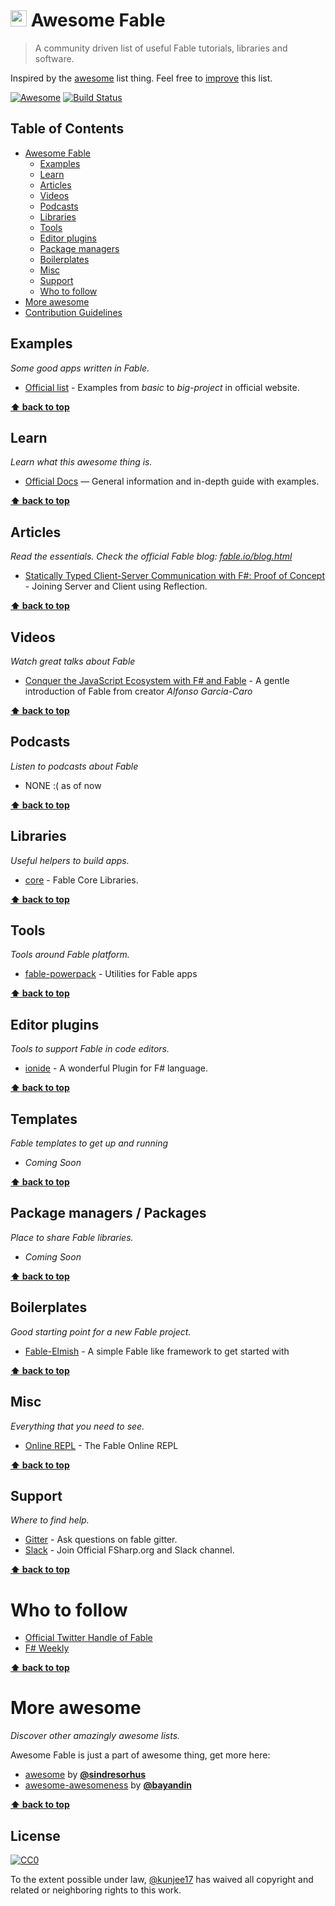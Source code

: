 # <img src="http://fsharp.org/img/logo/fsharp256.png" width="26"> Awesome Fable


> A community driven list of useful Fable tutorials, libraries and software.

Inspired by the [awesome](#more-awesome) list thing. Feel free to <a href="https://github.com/kunjee17/awesome-fable/blob/master/CONTRIBUTION.md" target="_blank">improve</a> this list.

[![Awesome](https://cdn.rawgit.com/sindresorhus/awesome/d7305f38d29fed78fa85652e3a63e154dd8e8829/media/badge.svg)](https://github.com/sindresorhus/awesome)
[![Build Status](https://travis-ci.org/kunjee17/awesome-fable.svg?branch=master)](https://travis-ci.org/kunjee17/awesome-fable)


## Table of Contents
- [Awesome Fable](#awesome-fable)
    - [Examples](#examples)
    - [Learn](#learn)
    - [Articles](#articles)
    - [Videos](#videos)
    - [Podcasts](#podcasts)
    - [Libraries](#libraries)
    - [Tools](#tools)
    - [Editor plugins](#editor-plugins)
    - [Package managers](#package-managers)
    - [Boilerplates](#boilerplates)
    - [Misc](#misc)
    - [Support](#support)
    - [Who to follow](#who-to-follow)
- [More awesome](#more-awesome)
- <a href="https://github.com/kunjee17/awesome-fable/blob/master/CONTRIBUTION.md" target="_blank">Contribution Guidelines</a>


## Examples

*Some good apps written in Fable.*

* [Official list](http://fable.io/samples.html) - Examples from _basic_ to _big-project_ in official website.

**[:arrow_up: back to top](#table-of-contents)**


## Learn

*Learn what this awesome thing is.*

* [Official Docs](http://fable.io/docs.html) — General information and in-depth guide with examples.

**[:arrow_up: back to top](#table-of-contents)**


## Articles

*Read the essentials. Check the official Fable blog: [fable.io/blog.html](http://fable.io/blog.html)*

* [Statically Typed Client-Server Communication with F#: Proof of Concept](https://medium.com/@zaid.naom/statically-typed-client-server-communication-with-f-proof-of-concept-7e52cff4a625#.upg5r1mah) - Joining Server and Client using Reflection.

**[:arrow_up: back to top](#table-of-contents)**


## Videos

*Watch great talks about Fable*

* [Conquer the JavaScript Ecosystem with F# and Fable](https://skillsmatter.com/skillscasts/9732-conquer-the-javascript-ecosystem-with-f-sharp-and-fable-audience-level-beginner) - A gentle introduction of Fable from creator _Alfonso Garcia-Caro_

**[:arrow_up: back to top](#table-of-contents)**


## Podcasts

*Listen to podcasts about Fable*

* NONE :( as of now

**[:arrow_up: back to top](#table-of-contents)**


## Libraries

*Useful helpers to build apps.*

* [core](https://github.com/Fable-lang/core) - Fable Core Libraries.

**[:arrow_up: back to top](#table-of-contents)**


## Tools

*Tools around Fable platform.*

* [fable-powerpack](https://github.com/fable-compiler/fable-powerpack) - Utilities for Fable apps


**[:arrow_up: back to top](#table-of-contents)**


## Editor plugins

*Tools to support Fable in code editors.*


* [ionide](http://ionide.io/) - A wonderful Plugin for F# language.

**[:arrow_up: back to top](#table-of-contents)**


## Templates

*Fable templates to get up and running*


* _Coming Soon_

**[:arrow_up: back to top](#table-of-contents)**


## Package managers / Packages

*Place to share Fable libraries.*

* _Coming Soon_

**[:arrow_up: back to top](#table-of-contents)**


## Boilerplates

*Good starting point for a new Fable project.*

* [Fable-Elmish](https://github.com/fable-elmish/elmish) - A simple Fable like framework to get started with

**[:arrow_up: back to top](#table-of-contents)**


## Misc

*Everything that you need to see.*

* [Online REPL](http://fable.io/repl.html) - The Fable Online REPL

**[:arrow_up: back to top](#table-of-contents)**


## Support

*Where to find help.*

* [Gitter](https://gitter.im/fable-compiler/Fable) - Ask questions on fable gitter.
* [Slack](http://foundation.fsharp.org/join) - Join Official FSharp.org and Slack channel.

**[:arrow_up: back to top](#table-of-contents)**


# Who to follow

* [Official Twitter Handle of Fable](https://twitter.com/FableCompiler)
* [F# Weekly](https://sergeytihon.com/)

**[:arrow_up: back to top](#table-of-contents)**


# More awesome

*Discover other amazingly awesome lists.*

Awesome Fable is just a part of awesome thing, get more here:

- <a href="https://github.com/sindresorhus/awesome" target="_blank">awesome</a> by [**@sindresorhus**](https://github.com/sindresorhus)
- <a href="https://github.com/bayandin/awesome-awesomeness" target="_blank">awesome-awesomeness</a> by [**@bayandin**](https://github.com/bayandin)


**[:arrow_up: back to top](#table-of-contents)**


## License

[![CC0](http://i.creativecommons.org/p/zero/1.0/88x31.png)](http://creativecommons.org/publicdomain/zero/1.0/)

To the extent possible under law, [@kunjee17](https://github.com/kunjee17) has waived all copyright and related or neighboring rights to this work.
